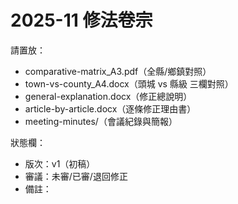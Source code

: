 # 2025-11 修法卷宗
請置放：
- comparative-matrix_A3.pdf（全縣/鄉鎮對照）
- town-vs-county_A4.docx（頭城 vs 縣級 三欄對照）
- general-explanation.docx（修正總說明）
- article-by-article.docx（逐條修正理由書）
- meeting-minutes/（會議紀錄與簡報）

狀態欄：
- 版次：v1（初稿）
- 審議：未審/已審/退回修正
- 備註：

